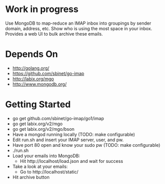 Work in progress
================
Use MongoDB to map-reduce an IMAP inbox into groupings by sender domain, 
address, etc. Show who is using the most space in your inbox. Provides a 
web UI to bulk archive these emails.


Depends On
==========
- http://golang.org/
- https://github.com/sbinet/go-imap
- http://labix.org/mgo
- http://www.mongodb.org/

Getting Started
==============
- go get github.com/sbinet/go-imap/go1/imap
- go get labix.org/v2/mgo
- go get labix.org/v2/mgo/bson
- Have a mongod running locally (TODO: make configurable)
- Edit run.sh and insert your IMAP server, user, and pw.
- Have port 80 open and know your sudo pw (TODO: make configurable)
- ./run.sh
- Load your emails into MongoDB: 
    - Hit http://localhost/load.json and wait for success 
- Take a look at your emails:
    - Go to http://localhost/static/
- Hit archive button
